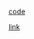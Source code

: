 [code](https://github.com/jinubot07/LikeLion_13th_DataCourse/blob/main/08_PRJ_team_project/Team_PRJ%5BMAC%5D.ipynb)

[link](https://jinubot07.github.io/LikeLion_13th_DataCourse/blob/main/08_PRJ_team_project/Team_PRJ[MAC].html)

